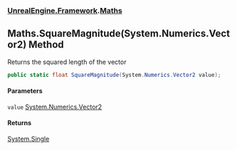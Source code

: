 ### [UnrealEngine.Framework](./UnrealEngine-Framework.md 'UnrealEngine.Framework').[Maths](./UnrealEngine-Framework-Maths.md 'UnrealEngine.Framework.Maths')
## Maths.SquareMagnitude(System.Numerics.Vector2) Method
Returns the squared length of the vector  
```csharp
public static float SquareMagnitude(System.Numerics.Vector2 value);
```
#### Parameters
<a name='UnrealEngine-Framework-Maths-SquareMagnitude(System-Numerics-Vector2)-value'></a>
`value` [System.Numerics.Vector2](https://docs.microsoft.com/en-us/dotnet/api/System.Numerics.Vector2 'System.Numerics.Vector2')  
  
#### Returns
[System.Single](https://docs.microsoft.com/en-us/dotnet/api/System.Single 'System.Single')  
